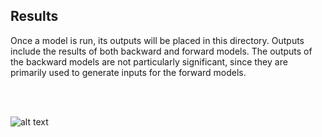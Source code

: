 ## Results

Once a model is run, its outputs will be placed in this directory.
Outputs include the results of both backward and forward models.
The outputs of the backward models are not particularly significant, since they are primarily used to generate inputs for the forward models.

<br><br>

![alt text](./fig.png "Hybrid scenario model results at 0&nbsp;Ma (present day)")
